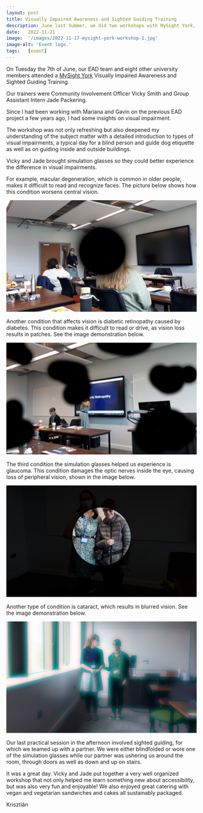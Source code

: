 ```yaml
---
layout: post
title: Visually Impaired Awareness and Sighted Guiding Training
description: June last Summer, we did two workshops with MySight York, a local organisation in York supporting people with sight loss. The first one was a whole day training session they delivered. 
date:   2022-11-21
image:  '/images/2022-11-17-mysight-york-workshop-1.jpg'
image-alt: 'Event logo.'
tags:   [event]
---
```


On Tuesday the 7th of June, our EAD team and eight other university members attended a [MySight York](https://www.mysightyork.org/) Visually Impaired Awareness and Sighted Guiding Training. 

Our trainers were Community Involvement Officer Vicky Smith and Group Assistant Intern Jade Packering.

Since I had been working with Mariana and Gavin on the previous EAD project a few years ago, I had some insights on visual impairment.

The workshop was not only refreshing but also deepened my understanding of the subject matter with a detailed introduction to types of visual impairments, a typical day for a blind person and guide dog etiquette as well as on guiding inside and outside buildings. 

Vicky and Jade brought simulation glasses so they could better experience the difference in visual impairments.

For example, macular degeneration, which is common in older people, makes it difficult to read and recognize faces. The picture below shows how this condition worsens central vision.

![](../images/2022-11-17-mysight-york-workshops-macular-degeneration.jpg)

Another condition that affects vision is diabetic retinopathy caused by diabetes. This condition makes it difficult to read or drive, as vision loss results in patches. See the image demonstration below.

![](../images/2022-11-17-mysight-york-workshops-diabetic-retinpathy.jpg)

The third condition the simulation glasses helped us experience is glaucoma. This condition damages the optic nerves inside the eye, causing loss of peripheral vision, shown in the image below.

![](../images/2022-11-17-mysight-york-workshops-glaucome.jpg)

Another type of condition is cataract, which results in blurred vision. See the image demonstration below.

![](../images/2022-11-17-mysight-york-workshops-cataract.jpg)

<!-- We were warned that this experience could be upsetting. -->

Our last practical session in the afternoon involved sighted guiding, for which we teamed up with a partner. We were either blindfolded or wore one of the simulation glasses while our partner was ushering us around the room, through doors as well as down and up on stairs. 

It was a great day. Vicky and Jade put together a very well organized workshop that not only helped me learn something new about accessibility, but was also very fun and enjoyable! We also enjoyed great catering with vegan and vegetarian sandwiches and cakes all sustainably packaged.

Krisztián

<!--


## Day 2
title: Roving Reporters Training Day
- DM5 and Zoom H1n, SD cards
- Michael running to get adapters
- sci-fi and thriller material
- task: 
    - A short interview
    - Intro – ambience – outro ( or a journey being diarized)  
    - Presenting – reading from a pre prepared script – created by themselves

Agenda: 
- 9am-9.30am Ice Breaker by MySight York 
- 9.30am-10.30am Introduction to EAD and Capturing Sound by k
- 10.30am-11.30am Presenting, Intros and Outros by Jane 
- 11.45am-12.45pm Practical skills for recording on the go by Jane 
- 1.15pm-3.15pm Practical session using equipment by k
- EAD Team to download files and listen back
- Listen back to recordings and session wrap 

-->
